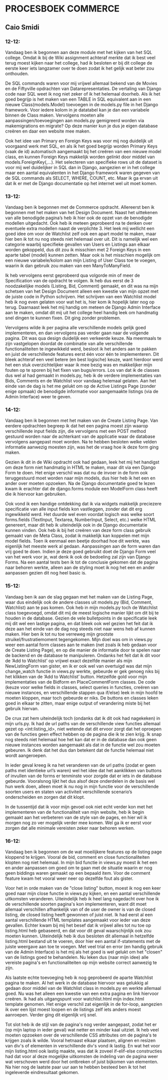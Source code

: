 # PROCESBOEK COMMERCE


## Caio Smidi


### 12-12:

Vandaag ben ik begonnen aan deze module met het kijken van het SQL college. Omdat ik bij de Wiki assignment achteraf merkte dat ik best veel terug moest kijken naar het college, had ik besloten er bij dit college de eerste keer iets langzamer over te doen zodat ik het gelijk wat beter zou onthouden.

De SQL commands waren voor mij vrijwel allemaal bekend van de Movies en de Fiftyville opdrachten van Datarepresentaties. De vertaling van Django code naar SQL weet ik nog niet zeker of ik het helemaal doorheb. Als ik het goed begrijp is het maken van een TABLE in SQL equivalent aan in een nieuwe Class(models.Model) toevoegen in de models.py file in het Django framework. Voor iedere kolom in je datatabel kan je dan een variabele binnen de Class maken. Vervolgens moeten alle aanpassingen/toevoegingen aan models.py gemigreerd worden via makemigrations en migrate?
Op deze manier kun je dus je eigen database creëren en daar een website mee maken.

Ook het idee van Primary en Foreign Keys was voor mij nog duidelijk uit voorgaand werk met SQL, en als ik het goed begrijp worden Primary Keys (vaak de id) automatisch aangemaakt bij het creëren van een nieuwe model class, en kunnen Foreign Keys makkelijk worden gelinkt door middel van models.ForeignKey(<Link>,…).
Het selecteren van specifieke rows uit de dataset is voor mij wel duidelijker in SQL dan in Django, aangezien er in het college maar een aantal equivalenten in het Django framework waren gegeven van de SQL commands als SELECT, WHERE, COUNT, etc. Maar ik ga ervan uit dat ik er met de Django documentatie op het internet wel uit moet komen.


### 13-12:

Vandaag ben ik begonnen met de Commerce opdracht. Allereerst ben ik begonnen met het maken van het Design Document. Naast het uittekenen van alle benodigde pagina’s heb ik hier ook de opzet van de benodigde modellen uitgedacht. Ook heb ik meteen geprobeerd na te denken over eventuele extra modellen naast de verplichte 3. Het leek mij wellicht een goed idee om voor de Watchlist zelf ook een apart model te maken, maar hier ben ik tot nu nog steeds niet helemaal over uit. Dit is namelijk wel een categorie waarbij specifieke gevallen van Users en Listings aan elkaar worden gekoppeld, dus dit zou ik misschien met 2 Foreign Keys in een aparte tabel (model) kunnen zetten. Maar ook is het misschien mogelijk om een nieuwe variabele/kolom aan mijn Listing of User Class toe te voegen, waarin ik dan gebruik zou maken van een ManyToManyField.

Ik heb vervolgens eerst geprobeerd qua volgorde min of meer de Specification van de opdracht te volgen. Ik heb dus eerst de 3 noodzakelijke models (Listing, Bid, Comment) gemaakt, en dit was na mijn schetsen van het Design Document alleen een kwestie van mijn opzet met de juiste code in Python schrijven. Het schrijven van een Watchlist model heb ik nog even gelaten voor wat het is, hier kom ik hopelijk later nog op terug. Daarnaast leek het mij handig om meteen de Django Admin Interface aan te maken, omdat dit mij uit het college heel handig leek om handmatig snel dingen te kunnen fixen. Dit ging zonder problemen.

Vervolgens wilde ik per pagina alle verschillende models gelijk goed implementeren, en dan vervolgens pas verder gaan naar de volgende pagina. Dit was qua design duidelijk een verkeerde keuze. Na meermaals te zijn vastgelopen doordat de combinatie van alle verschillende functionaliteiten te ingewikkeld werd, besloot ik het anders aan te pakken en juist de verschillende features eerst één voor één te implementeren. Dit bleek achteraf een veel betere (en best logische) keuze, want hierdoor werd het een stuk overzichtelijker waar ik mee bezig was en makkelijker mijn fouten op te sporen bij het fixen van bugs/errors. Los van dat ik de classes dus wel al had gemaakt in models.py, heb ik de verdere implementaties van Bids, Comments en de Watchlist voor vandaag helemaal gelaten. Aan het einde van de dag is het me gelukt om op de Active Listings Page (zonder enige opmaak) de benodigde informatie voor aangemaakte listings (via de Admin Interface) weer te geven.


### 14-12:

Vandaag ben ik begonnen met het maken van de Create Listing Page. Van eerdere opdrachten begreep ik dat het een pagina moest zijn waarop verschillende input fields zijn, die vervolgens met een POST method gestuurd worden naar de achterkant van de applicatie waar de database vervolgens aangepast moet worden. Na te hebben besloten welke velden informatie aanwezig moesten zijn, was het de vraag hoe ik deze form ging maken.

Gezien ik dit in de Wiki opdracht ook had gedaan, leek het mij het handigst om deze form niet handmatig in HTML te maken, maar dit via een Django Form te doen. Het enige verschil was dat nu de invoer in de form ook teruggestuurd moet worden naar mijn models, dus hier heb ik het een en ander over moeten opzoeken. Na de Django documentatie goed te lezen kwam ik erachter dat de django.forms module een ModelForm class heeft die ik hiervoor kan gebruiken.

Ook vond ik een handige ontdekking dat ik via widgets makkelijk preciezere specificatie van alle input fields kon vastleggen, zonder dat dit erg ingewikkeld werd. Het duurde wel even voordat logisch was welke soort forms.fields (TextInput, Textarea, NumberInput, Select, etc.) welke HTML genereert, maar dit heb ik uiteindelijk ook in de Django documentatie kunnen vinden. Ook heb ik bij het creëren van deze form class gebruik gemaakt van de Meta Class, zodat ik makkelijk kan koppelen met mijn model fields. Toen ik eenmaal een beetje doorhad hoe dit werkte, was eigenlijk het meeste werk al gedaan. Aanpassingen aan de form waren dan vrij goed te doen.
Indien je deze goed gebruikt doet de Django Form veel van het werk voor je, wat denk ik ook de bedoeling zal zijn van Django Forms. Na een aantal tests ben ik tot de conclusie gekomen dat de pagina naar behoren werkte, alleen aan de styling moet ik nog het een en ander aanpassen gezien dit nog heel basic is.


### 15-12:

Vandaag ben ik aan de slag gegaan met het maken van de Listing Page, waar dus eindelijk ook de andere classes uit models.py (Bid, Comment, Watchlist) aan te pas komen. Ook heb in mijn models.py toch de Watchlist class toegevoegd, omdat dit mij de meest logische manier lijkt om dit bij te houden in de database. Gezien de vele bulletpoints in de specificatie leek mij dit wel een lastige pagina, en dat bleek ook wel gezien het feit dat ik deze aan het einde van de dag nog steeds niet naar wens heb af kunnen maken.
Hier ben ik tot nu toe verreweg mijn grootste struikel/frustratiemoment tegengekomen. Mijn doel was om in views.py weer een aantal form classes aan te maken (net zoals ik heb gedaan voor de Create Listing Page), en op die manier de informatie door te spelen naar de backend en de database te manipuleren. Ondanks het feit dat ik dit voor de ‘Add to Watchlist’ op vrijwel exact dezelfde manier als mijn NewListingForm van gister, en ik er ook wel van overtuigd was dat mijn change_watch functie in views.py werkte, gebeurde er gek genoeg niks bij het klikken van de ‘Add to Watchlist’ button. Hetzelfde gold voor mijn implementaties van de Bidform en PlaceCommentForm classes. De code (keuze voor welke fields in classes, select queries in functies, creëren van nieuwe instances,  en verschillende stappen qua if/else) leek in mijn hoofd te moeten kloppen, maar toch gebeurde er niks. De buttons en classes leken goed in elkaar te zitten, maar enige output of verandering miste bij het gebruik hiervan.

De crux zat hem uiteindelijk toch (ondanks dat ik dit ook had nagekeken) in mijn urls.py. Ik had de url paths van de verschillende view functies allemaal gezet op \<int:listing_id\>, niet wetende dat dit ervoor zorgt dat het oproepen van de functies geen effect hebben op de pagina die ik te zien krijg. Ik snap nog steeds niet helemaal hoe het kan dat er in de database dan ook geen nieuwe instances worden aangemaakt als dat in de functie wel zou moeten gebeuren. Ik denk dat het dus dan betekent dat de functie helemaal niet wordt aangeroepen.

In ieder geval kreeg ik na het veranderen van de url paths (zodat er geen paths met identieke url’s waren) wel het idee dat het aanklikken van buttons of invullen van de forms er tenminste voor zorgde dat er iets in de database gebeurde. Vooralsnog lijkt het dus alsof deze onderdelen in de basis wel hun werk doen, alleen moet ik nu nog in mijn functie voor de verschillende soorten users en staten van activiteit verschillende scenario’s onderscheiden en zorgen dat dit klopt.

In de tussentijd dat ik voor mijn gevoel ook niet echt verder kon met het implementeren van de functionaliteit van mijn website, heb ik begin gemaakt aan het verbeteren van de style van de pages, en hier wil ik morgen nog zo ver mogelijk verder mee komen. Wel ga ik er eerst voor zorgen dat alle minimale vereisten zeker naar behoren werken.


### 16-12:

Vandaag ben ik begonnen om de wat moeilijkere features op de listing page kloppend te krijgen. Vooral de bid, comment en close functionaliteiten klopten nog niet helemaal. In mijn bid functie in views.py moest ik het een en ander aanpassen om goed om te gaan met de situatie waarin er nog geen biddings waren gemaakt op een bepaald item. Voor de comment feature kwam het vooral weer neer op dezelfde fout als gister.

Voor het in orde maken van de "close listing" button, moest ik nog een keer goed naar mijn close functie in views.py kijken, en een aantal verschillende uitkomsten veranderen. Uiteindelijk heb ik heel lang nagedacht over hoe ik de verschillende soorten pagina's kon implementeren, want dit moet allemaal verschillen afhankelijk van of de user de owner is van de closed listing, de closed listing heeft gewonnen of juist niet. Ik had eerst al een aantal verschillende HTML templates aangemaakt voor ieder van deze gevallen. Echter kwam bij mij het besef dat ik vrijwel alles tot nu toe op listing.html heb gebaseerd, en dat voor dit geval waarschijnlijk ook zou moeten kunnen.
Uiteindelijk heb ik dus besloten dit allemaal in hetzelfde listing.html bestand uit te voeren, door hier een aantal if-statements met de juiste weergave aan toe te voegen. Met veel trial en error (en handig gebruik van de Admin Interface) is het mij als het goed is wel gelukt om het "closen" van de listings goed te behandelen. Nu leken dus (naar mijn idee) alle vereiste pagina's en functionaliteiten op mijn website correct aanwezig te zijn.

Als laatste echte toevoeging heb ik nog geprobeerd de aparte Watchlist pagina te maken. Al het werk in de database hiervoor was gelukkig al gedaan door middel van de Watchlist class in models.py en werkte allemaal goed. Nu was het alleen een kwestie van een extra pagina en link hiervoor creëren. Ik had als uitgangspunt voor watchlist.html mijn index.html template genomen. Het enige verschil zat eigenlijk in de for-loop, aangezien ik over een lijst moest loopen en de listings zelf iets anders moest aanroepen. Verder ging dit eigenlijk vrij snel.

Tot slot heb ik de stijl van de pagina's nog verder aangepast, zodat het er (op mijn laptop in ieder geval) wat netter en minder kaal uitziet. Ik heb veel moeten opzoeken over de verschillende CSS attributes om de pagina's te krijgen zoals ik wilde. Vooral hetnaast elkaar plaatsen, alignen en resizen van div's of elementen in verschillende div's vond ik lastig. En wat het voor mijn listing.html ook lastig maakte, was dat ik zoveel if-elif-else constructies had dat voor al deze mogelijke uitkomsten de indeling van de pagina weer wat verschoven werd door het ontbreken of juist bijkomen van elementen. Na hier nog de laatste paar uur aan te hebben besteed ben ik tot het ingeleverde eindresultaat gekomen.
